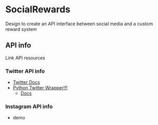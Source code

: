 # SocialRewards

Design to create an API interface between social media and a custom reward system

## API info
Link API resources
### Twitter API info
* [Twitter Docs](https://developer.twitter.com/en/docs)
* [Python Twitter Wrapper!!!](https://github.com/bear/python-twitter)
	* [Docs](https://python-twitter.readthedocs.io/en/latest/getting_started.html)
### Instagram API info
* demo
